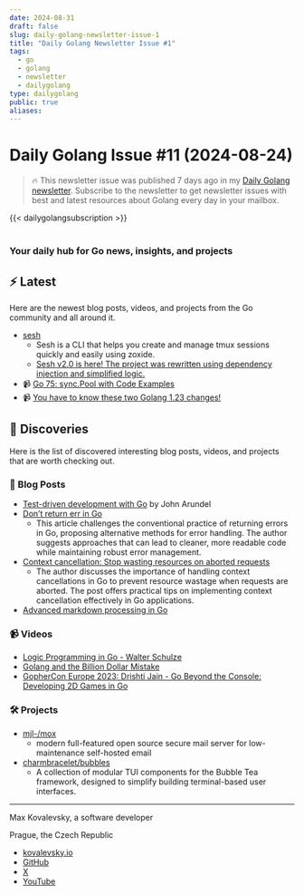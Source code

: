 ```yaml
---
date: 2024-08-31
draft: false
slug: daily-golang-newsletter-issue-1
title: "Daily Golang Newsletter Issue #1"
tags:
  - go
  - golang
  - newsletter
  - dailygolang
type: dailygolang
public: true
aliases:
---
```

# Daily Golang Issue #11 (2024-08-24)

> 🔥 This newsletter issue was published 7 days ago in my [Daily Golang newsletter](https://kovalevsky.io/daily-golang/). Subscribe to the newsletter to get newsletter issues with best and latest resources about Golang every day in your mailbox.


{{< dailygolangsubscription >}}
<br />
<br />

### Your daily hub for Go news, insights, and projects

## ⚡️ Latest

Here are the newest blog posts, videos, and projects from the Go community and all around it.

- [sesh](https://github.com/joshmedeski/sesh)
	- Sesh is a CLI that helps you create and manage tmux sessions quickly and easily using zoxide.
	- [Sesh v2.0 is here! The project was rewritten using dependency injection and simplified logic.](https://github.com/joshmedeski/sesh/releases/tag/v2.0.0)
- 📹 [Go 75: sync.Pool with Code Examples](https://www.youtube.com/watch?v=wJ71eOdl-_I)
- 📹 [You have to know these two Golang 1.23 changes!](https://www.youtube.com/watch?v=MVx_b-2TuLY)

## 🧭 Discoveries

Here is the list of discovered interesting blog posts, videos, and projects that are worth checking out.

### 📝 Blog Posts

- [Test-driven development with Go](https://bitfieldconsulting.com/posts/tdd) by John Arundel
- [Don’t return err in Go](https://akavel.com/go-errors)
	- This article challenges the conventional practice of returning errors in Go, proposing alternative methods for error handling. The author suggests approaches that can lead to cleaner, more readable code while maintaining robust error management.
- [Context cancellation: Stop wasting resources on aborted requests](https://www.willem.dev/articles/context-cancellation-explained/)
	- The author discusses the importance of handling context cancellations in Go to prevent resource wastage when requests are aborted. The post offers practical tips on implementing context cancellation effectively in Go applications.
- [Advanced markdown processing in Go](https://blog.kowalczyk.info/article/cxn3/advanced-markdown-processing-in-go.html)

### 📹 Videos

- [Logic Programming in Go - Walter Schulze](https://www.youtube.com/watch?v=qDjia_U1Kfg&list=PLCqcI2Ic-eM_RWwxxOvRBmt6jTNP8L5lP&index=62)
- [Golang and the Billion Dollar Mistake](https://www.youtube.com/watch?v=64hJlefubII&list=PLCqcI2Ic-eM_RWwxxOvRBmt6jTNP8L5lP&index=88)
- [GopherCon Europe 2023: Drishti Jain - Go Beyond the Console: Developing 2D Games in Go](https://www.youtube.com/watch?v=OBKULmYQbuU&list=PLCqcI2Ic-eM_RWwxxOvRBmt6jTNP8L5lP&index=51)

### 🛠️ Projects

- [mjl-/mox](https://github.com/mjl-/mox)
	- modern full-featured open source secure mail server for low-maintenance self-hosted email
- [charmbracelet/bubbles](https://github.com/charmbracelet/bubbles)
	- A collection of modular TUI components for the Bubble Tea framework, designed to simplify building terminal-based user interfaces.


---

Max Kovalevsky, a software developer

Prague, the Czech Republic

- [kovalevsky.io](https://kovalevsky.io/)
- [GitHub](https://github.com/kovalevsky0)
- [X](https://twitter.com/m_kovalevsky)
- [YouTube](https://www.youtube.com/@m_kovalevsky)

